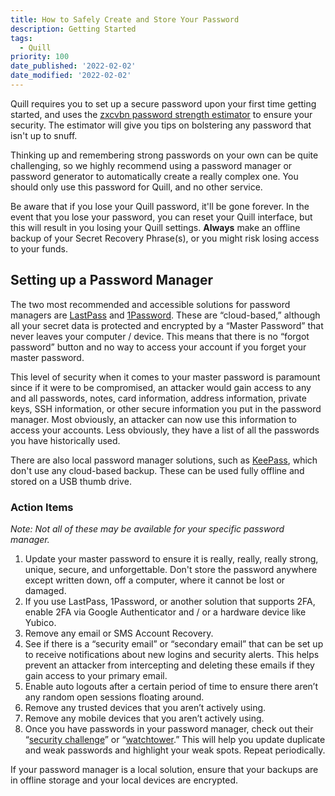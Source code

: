 ```yaml
---
title: How to Safely Create and Store Your Password
description: Getting Started
tags:
  - Quill
priority: 100
date_published: '2022-02-02'
date_modified: '2022-02-02'
---
```


Quill requires you to set up a secure password upon your first time getting started, and uses the [zxcvbn password strength estimator](https://github.com/dropbox/zxcvbn) to ensure your security. The estimator will give you tips on bolstering any password that isn't up to snuff.

Thinking up and remembering strong passwords on your own can be quite challenging, so we highly recommend using a password manager or password generator to automatically create a really complex one. You should only use this password for Quill, and no other service.

Be aware that if you lose your Quill password, it'll be gone forever. In the event that you lose your password, you can reset your Quill interface, but this will result in you losing your Quill settings. **Always** make an offline backup of your Secret Recovery Phrase(s), or you might risk losing access to your funds.

## Setting up a Password Manager

The two most recommended and accessible solutions for password managers are [LastPass](https://www.lastpass.com/how-lastpass-works) and [1Password](https://1password.com/). These are “cloud-based,” although all your secret data is protected and encrypted by a “Master Password” that never leaves your computer / device. This means that there is no “forgot password” button and no way to access your account if you forget your master password.

This level of security when it comes to your master password is paramount since if it were to be compromised, an attacker would gain access to any and all passwords, notes, card information, address information, private keys, SSH information, or other secure information you put in the password manager. Most obviously, an attacker can now use this information to access your accounts. Less obviously, they have a list of all the passwords you have historically used.

There are also local password manager solutions, such as [KeePass](https://keepass.info/), which don't use any cloud-based backup. These can be used fully offline and stored on a USB thumb drive.

### Action Items

_Note: Not all of these may be available for your specific password manager._

1. Update your master password to ensure it is really, really, really strong, unique, secure, and unforgettable. Don't store the password anywhere except written down, off a computer, where it cannot be lost or damaged.
2. If you use LastPass, 1Password, or another solution that supports 2FA, enable 2FA via Google Authenticator and / or a hardware device like Yubico.
3. Remove any email or SMS Account Recovery.
4. See if there is a “security email” or “secondary email” that can be set up to receive notifications about new logins and security alerts. This helps prevent an attacker from intercepting and deleting these emails if they gain access to your primary email.
5. Enable auto logouts after a certain period of time to ensure there aren’t any random open sessions floating around.
6. Remove any trusted devices that you aren’t actively using.
7. Remove any mobile devices that you aren’t actively using.
8. Once you have passwords in your password manager, check out their “[security challenge](https://helpdesk.lastpass.com/lastpass-security-challenge/)” or “[watchtower](https://support.1password.com/watchtower/).” This will help you update duplicate and weak passwords and highlight your weak spots. Repeat periodically.

If your password manager is a local solution, ensure that your backups are in offline storage and your local devices are encrypted.
